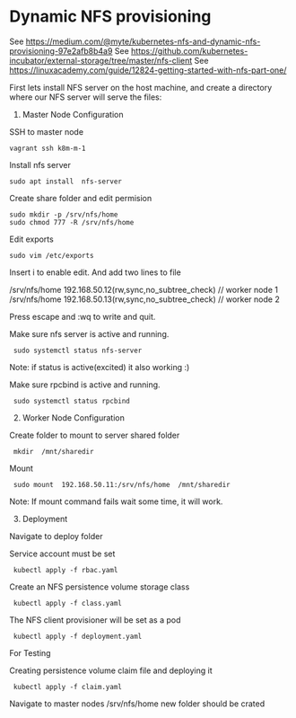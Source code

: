 # Dynamic NFS provisioning

See https://medium.com/@myte/kubernetes-nfs-and-dynamic-nfs-provisioning-97e2afb8b4a9
See https://github.com/kubernetes-incubator/external-storage/tree/master/nfs-client
See https://linuxacademy.com/guide/12824-getting-started-with-nfs-part-one/

First lets install NFS server on the host machine, and create a directory where our NFS server will serve the files:

1. Master Node Configuration

SSH to master node

```console 
vagrant ssh k8m-m-1
```

Install nfs server

```console 
sudo apt install  nfs-server
```

Create share folder and edit permision

```console 
sudo mkdir -p /srv/nfs/home
sudo chmod 777 -R /srv/nfs/home
```

Edit exports

```console 
sudo vim /etc/exports
```
Insert i to enable edit. And add two lines to file

/srv/nfs/home      192.168.50.12(rw,sync,no_subtree_check) // worker node 1
/srv/nfs/home      192.168.50.13(rw,sync,no_subtree_check) // worker node 2

Press escape and :wq to write and quit.

Make sure nfs server is active and running. 

```console 
 sudo systemctl status nfs-server
```
Note: if status is active(excited) it also working :) 

Make sure rpcbind is active and running. 

```console 
 sudo systemctl status rpcbind
```

2. Worker Node Configuration

Create folder to mount to server shared folder

 ```console 
  mkdir  /mnt/sharedir
```

Mount 

 ```console 
  sudo mount  192.168.50.11:/srv/nfs/home  /mnt/sharedir
```

Note: If mount command fails wait some time, it will work.


3. Deployment

Navigate to deploy folder

Service account must be set 

 ```console 
  kubectl apply -f rbac.yaml
```

Create an NFS persistence volume storage class

 ```console 
  kubectl apply -f class.yaml 
```

The NFS client provisioner will be set as a pod

 ```console 
  kubectl apply -f deployment.yaml
```
For Testing

Creating persistence volume claim file and deploying it

 ```console 
  kubectl apply -f claim.yaml
```

Navigate to master nodes /srv/nfs/home new folder should be crated

